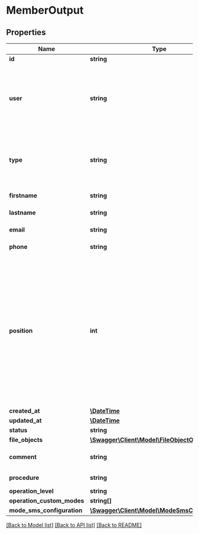 # MemberOutput

## Properties
Name | Type | Description | Notes
------------ | ------------- | ------------- | -------------
**id** | **string** | Id of the object | [optional] 
**user** | **string** | Internal user associated with the member. In this case, informations about the member will be informations of the user (first name, last name, phone number and email). | [optional] 
**type** | **string** | Type of a member. \&quot;signer\&quot; to sign documents (legally) and \&quot;validator\&quot; to validate documents. | [optional] [default to 'signer']
**firstname** | **string** | Firstname of an external member. | [optional] 
**lastname** | **string** | Lastname of an external member. | [optional] 
**email** | **string** | Email of an external member. | [optional] 
**phone** | **string** | Phone of an external member. | [optional] 
**position** | **int** | Position of the member if ordered is set to true. Example with two members, the first one could have a position set to 1, the second one set to 2. In this case, when the procedure starts, only the first member will be notified and could validate the documents. The second one could not validate the documents, he will be notified when the first signer is notified. | [optional] 
**created_at** | [**\DateTime**](\DateTime.md) |  | [optional] 
**updated_at** | [**\DateTime**](\DateTime.md) |  | [optional] 
**status** | **string** |  | [optional] 
**file_objects** | [**\Swagger\Client\Model\FileObjectOutput[]**](FileObjectOutput.md) |  | [optional] 
**comment** | **string** | Comment of a member when he refuses a signature | [optional] 
**procedure** | **string** | Procedure id reference | [optional] 
**operation_level** | **string** |  | [optional] 
**operation_custom_modes** | **string[]** |  | [optional] 
**mode_sms_configuration** | [**\Swagger\Client\Model\ModeSmsConfiguration**](ModeSmsConfiguration.md) |  | [optional] 

[[Back to Model list]](../README.md#documentation-for-models) [[Back to API list]](../README.md#documentation-for-api-endpoints) [[Back to README]](../README.md)


